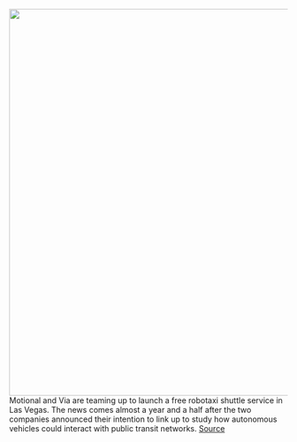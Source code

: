 <img src='https://cdn.vox-cdn.com/thumbor/6JbWLko0MuZ1bTaN53piA-DuZIM=/0x0:4032x3024/1200x800/filters:focal(1694x1190:2338x1834)/cdn.vox-cdn.com/uploads/chorus_image/image/70544417/Motional_Via__1_.0.jpg' width='700px' /><br/>
Motional and Via are teaming up to launch a free robotaxi shuttle service in Las Vegas. The news comes almost a year and a half after the two companies announced their intention to link up to study how autonomous vehicles could interact with public transit networks.
<a href='https://www.theverge.com/2022/2/24/22947997/motional-via-autonomous-shuttle-las-vegas-free'> Source <a/>